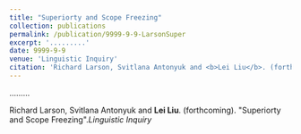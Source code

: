 ```yaml
---
title: "Superiorty and Scope Freezing"
collection: publications
permalink: /publication/9999-9-9-LarsonSuper
excerpt: '.........'
date: 9999-9-9
venue: 'Linguistic Inquiry'
citation: 'Richard Larson, Svitlana Antonyuk and <b>Lei Liu</b>. (forthcoming). &quot;Superiorty and Scope Freezing&quot;.<i>Linguistic Inquiry</i>'
---
```

.........

Richard Larson, Svitlana Antonyuk and <b>Lei Liu</b>. (forthcoming). "Superiorty and Scope Freezing".<i>Linguistic Inquiry</i>